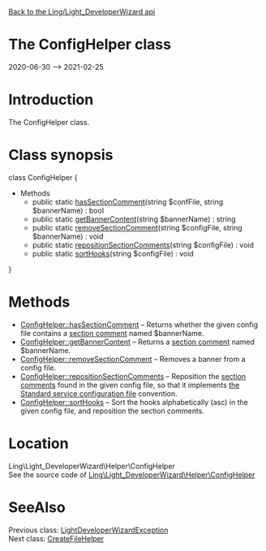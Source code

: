[Back to the Ling/Light_DeveloperWizard api](https://github.com/lingtalfi/Light_DeveloperWizard/blob/master/doc/api/Ling/Light_DeveloperWizard.md)



The ConfigHelper class
================
2020-06-30 --> 2021-02-25






Introduction
============

The ConfigHelper class.



Class synopsis
==============


class <span class="pl-k">ConfigHelper</span>  {

- Methods
    - public static [hasSectionComment](https://github.com/lingtalfi/Light_DeveloperWizard/blob/master/doc/api/Ling/Light_DeveloperWizard/Helper/ConfigHelper/hasSectionComment.md)(string $confFile, string $bannerName) : bool
    - public static [getBannerContent](https://github.com/lingtalfi/Light_DeveloperWizard/blob/master/doc/api/Ling/Light_DeveloperWizard/Helper/ConfigHelper/getBannerContent.md)(string $bannerName) : string
    - public static [removeSectionComment](https://github.com/lingtalfi/Light_DeveloperWizard/blob/master/doc/api/Ling/Light_DeveloperWizard/Helper/ConfigHelper/removeSectionComment.md)(string $configFile, string $bannerName) : void
    - public static [repositionSectionComments](https://github.com/lingtalfi/Light_DeveloperWizard/blob/master/doc/api/Ling/Light_DeveloperWizard/Helper/ConfigHelper/repositionSectionComments.md)(string $configFile) : void
    - public static [sortHooks](https://github.com/lingtalfi/Light_DeveloperWizard/blob/master/doc/api/Ling/Light_DeveloperWizard/Helper/ConfigHelper/sortHooks.md)(string $configFile) : void

}






Methods
==============

- [ConfigHelper::hasSectionComment](https://github.com/lingtalfi/Light_DeveloperWizard/blob/master/doc/api/Ling/Light_DeveloperWizard/Helper/ConfigHelper/hasSectionComment.md) &ndash; Returns whether the given config file contains a [section comment](https://github.com/lingtalfi/TheBar/blob/master/discussions/section-comment.md) named $bannerName.
- [ConfigHelper::getBannerContent](https://github.com/lingtalfi/Light_DeveloperWizard/blob/master/doc/api/Ling/Light_DeveloperWizard/Helper/ConfigHelper/getBannerContent.md) &ndash; Returns a [section comment](https://github.com/lingtalfi/TheBar/blob/master/discussions/section-comment.md) named $bannerName.
- [ConfigHelper::removeSectionComment](https://github.com/lingtalfi/Light_DeveloperWizard/blob/master/doc/api/Ling/Light_DeveloperWizard/Helper/ConfigHelper/removeSectionComment.md) &ndash; Removes a banner from a config file.
- [ConfigHelper::repositionSectionComments](https://github.com/lingtalfi/Light_DeveloperWizard/blob/master/doc/api/Ling/Light_DeveloperWizard/Helper/ConfigHelper/repositionSectionComments.md) &ndash; Reposition the [section comments](https://github.com/lingtalfi/TheBar/blob/master/discussions/section-comment.md) found in the given config file, so that it implements [the Standard service configuration file](https://github.com/lingtalfi/Light_DeveloperWizard/blob/master/doc/pages/conventions.md#standard-service-configuration-file) convention.
- [ConfigHelper::sortHooks](https://github.com/lingtalfi/Light_DeveloperWizard/blob/master/doc/api/Ling/Light_DeveloperWizard/Helper/ConfigHelper/sortHooks.md) &ndash; Sort the hooks alphabetically (asc) in the given config file, and reposition the section comments.





Location
=============
Ling\Light_DeveloperWizard\Helper\ConfigHelper<br>
See the source code of [Ling\Light_DeveloperWizard\Helper\ConfigHelper](https://github.com/lingtalfi/Light_DeveloperWizard/blob/master/Helper/ConfigHelper.php)



SeeAlso
==============
Previous class: [LightDeveloperWizardException](https://github.com/lingtalfi/Light_DeveloperWizard/blob/master/doc/api/Ling/Light_DeveloperWizard/Exception/LightDeveloperWizardException.md)<br>Next class: [CreateFileHelper](https://github.com/lingtalfi/Light_DeveloperWizard/blob/master/doc/api/Ling/Light_DeveloperWizard/Helper/CreateFileHelper.md)<br>
